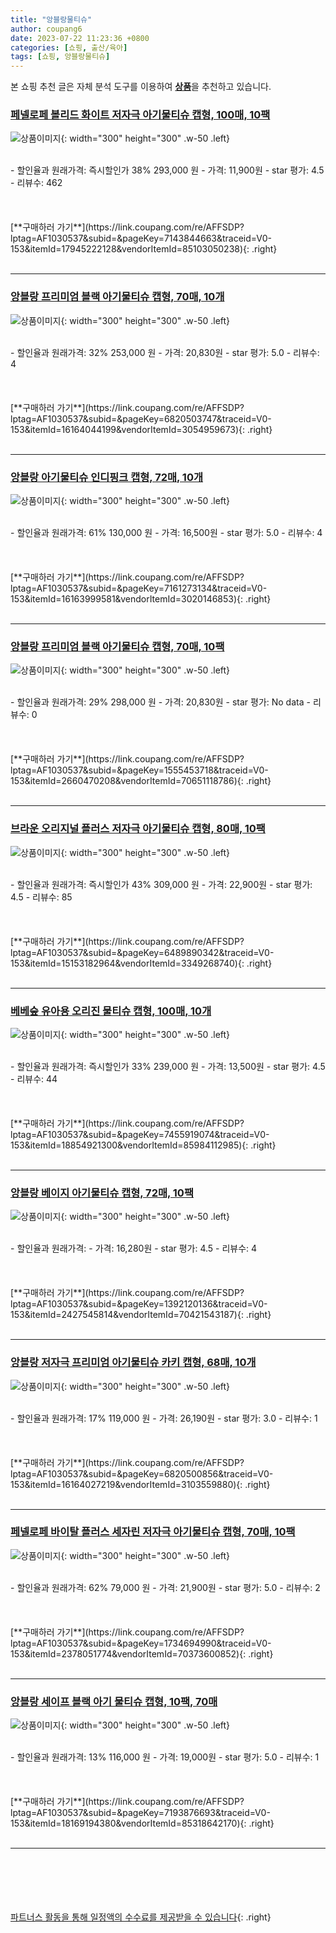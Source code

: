 ```yaml
---
title: "앙블랑물티슈"
author: coupang6
date: 2023-07-22 11:23:36 +0800
categories: [쇼핑, 출산/육아]
tags: [쇼핑, 앙블랑물티슈]
---
```


본 쇼핑 추천 글은 자체 분석 도구를 이용하여 [**상품**](https://link.coupang.com/a/bao1ui)을 추천하고 있습니다.

### [페넬로페 볼리드 화이트 저자극 아기물티슈 캡형, 100매, 10팩](https://link.coupang.com/re/AFFSDP?lptag=AF1030537&subid=&pageKey=7143844663&traceid=V0-153&itemId=17945222128&vendorItemId=85103050238)

![상품이미지](https://thumbnail6.coupangcdn.com/thumbnails/remote/230x230ex/image/retail/images/1144978930043744-8ca585d1-8322-43ff-81df-1a37dcae88a4.jpg){: width="300" height="300" .w-50 .left}


<br>
- 할인율과 원래가격: 즉시할인가 38%  293,000   원
- 가격: 11,900원
- star 평가: 4.5
- 리뷰수: 462
<br>
<br>
<br>
<br>
[**구매하러 가기**](https://link.coupang.com/re/AFFSDP?lptag=AF1030537&subid=&pageKey=7143844663&traceid=V0-153&itemId=17945222128&vendorItemId=85103050238){: .right}
<br>
<br>

---

### [앙블랑 프리미엄 블랙 아기물티슈 캡형, 70매, 10개](https://link.coupang.com/re/AFFSDP?lptag=AF1030537&subid=&pageKey=6820503747&traceid=V0-153&itemId=16164044199&vendorItemId=3054959673)

![상품이미지](https://thumbnail9.coupangcdn.com/thumbnails/remote/230x230ex/image/retail/images/9199651942017011-81d58966-dbe8-4419-a0cf-09f94fb36035.jpg){: width="300" height="300" .w-50 .left}


<br>
- 할인율과 원래가격: 32%  253,000   원
- 가격: 20,830원
- star 평가: 5.0
- 리뷰수: 4
<br>
<br>
<br>
<br>
[**구매하러 가기**](https://link.coupang.com/re/AFFSDP?lptag=AF1030537&subid=&pageKey=6820503747&traceid=V0-153&itemId=16164044199&vendorItemId=3054959673){: .right}
<br>
<br>

---

### [앙블랑 아기물티슈 인디핑크 캡형, 72매, 10개](https://link.coupang.com/re/AFFSDP?lptag=AF1030537&subid=&pageKey=7161273134&traceid=V0-153&itemId=16163999581&vendorItemId=3020146853)

![상품이미지](https://thumbnail6.coupangcdn.com/thumbnails/remote/230x230ex/image/retail/images/373600429332917-be9f615a-0c3b-45c1-bf2b-78079569129d.jpg){: width="300" height="300" .w-50 .left}


<br>
- 할인율과 원래가격: 61%  130,000   원
- 가격: 16,500원
- star 평가: 5.0
- 리뷰수: 4
<br>
<br>
<br>
<br>
[**구매하러 가기**](https://link.coupang.com/re/AFFSDP?lptag=AF1030537&subid=&pageKey=7161273134&traceid=V0-153&itemId=16163999581&vendorItemId=3020146853){: .right}
<br>
<br>

---

### [앙블랑 프리미엄 블랙 아기물티슈 캡형, 70매, 10팩](https://link.coupang.com/re/AFFSDP?lptag=AF1030537&subid=&pageKey=1555453718&traceid=V0-153&itemId=2660470208&vendorItemId=70651118786)

![상품이미지](https://thumbnail9.coupangcdn.com/thumbnails/remote/230x230ex/image/retail/images/9199651942017011-81d58966-dbe8-4419-a0cf-09f94fb36035.jpg){: width="300" height="300" .w-50 .left}


<br>
- 할인율과 원래가격: 29%  298,000   원
- 가격: 20,830원
- star 평가: No data
- 리뷰수: 0
<br>
<br>
<br>
<br>
[**구매하러 가기**](https://link.coupang.com/re/AFFSDP?lptag=AF1030537&subid=&pageKey=1555453718&traceid=V0-153&itemId=2660470208&vendorItemId=70651118786){: .right}
<br>
<br>

---

### [브라운 오리지널 플러스 저자극 아기물티슈 캡형, 80매, 10팩](https://link.coupang.com/re/AFFSDP?lptag=AF1030537&subid=&pageKey=6489890342&traceid=V0-153&itemId=15153182964&vendorItemId=3349268740)

![상품이미지](https://thumbnail7.coupangcdn.com/thumbnails/remote/230x230ex/image/retail/images/692000035986383-1a0f95c3-7df8-4aeb-a4d4-c2ec6ef2cf83.jpg){: width="300" height="300" .w-50 .left}


<br>
- 할인율과 원래가격: 즉시할인가 43%  309,000   원
- 가격: 22,900원
- star 평가: 4.5
- 리뷰수: 85
<br>
<br>
<br>
<br>
[**구매하러 가기**](https://link.coupang.com/re/AFFSDP?lptag=AF1030537&subid=&pageKey=6489890342&traceid=V0-153&itemId=15153182964&vendorItemId=3349268740){: .right}
<br>
<br>

---

### [베베숲 유아용 오리진 물티슈 캡형, 100매, 10개](https://link.coupang.com/re/AFFSDP?lptag=AF1030537&subid=&pageKey=7455919074&traceid=V0-153&itemId=18854921300&vendorItemId=85984112985)

![상품이미지](https://thumbnail6.coupangcdn.com/thumbnails/remote/230x230ex/image/retail/images/5129822575956610-13440c4b-8bc8-4213-8fb9-4e419ee04625.jpg){: width="300" height="300" .w-50 .left}


<br>
- 할인율과 원래가격: 즉시할인가 33%  239,000   원
- 가격: 13,500원
- star 평가: 4.5
- 리뷰수: 44
<br>
<br>
<br>
<br>
[**구매하러 가기**](https://link.coupang.com/re/AFFSDP?lptag=AF1030537&subid=&pageKey=7455919074&traceid=V0-153&itemId=18854921300&vendorItemId=85984112985){: .right}
<br>
<br>

---

### [앙블랑 베이지 아기물티슈 캡형, 72매, 10팩](https://link.coupang.com/re/AFFSDP?lptag=AF1030537&subid=&pageKey=1392120136&traceid=V0-153&itemId=2427545814&vendorItemId=70421543187)

![상품이미지](https://thumbnail8.coupangcdn.com/thumbnails/remote/230x230ex/image/retail/images/9199652321136038-fd5011ca-19e2-490d-8506-e304a417428f.jpg){: width="300" height="300" .w-50 .left}


<br>
- 할인율과 원래가격: 
- 가격: 16,280원
- star 평가: 4.5
- 리뷰수: 4
<br>
<br>
<br>
<br>
[**구매하러 가기**](https://link.coupang.com/re/AFFSDP?lptag=AF1030537&subid=&pageKey=1392120136&traceid=V0-153&itemId=2427545814&vendorItemId=70421543187){: .right}
<br>
<br>

---

### [앙블랑 저자극 프리미엄 아기물티슈 카키 캡형, 68매, 10개](https://link.coupang.com/re/AFFSDP?lptag=AF1030537&subid=&pageKey=6820500856&traceid=V0-153&itemId=16164027219&vendorItemId=3103559880)

![상품이미지](https://thumbnail7.coupangcdn.com/thumbnails/remote/230x230ex/image/retail/images/3727002812514871-2585244a-184c-4ccd-875f-da2dbcf78998.jpg){: width="300" height="300" .w-50 .left}


<br>
- 할인율과 원래가격: 17%  119,000   원
- 가격: 26,190원
- star 평가: 3.0
- 리뷰수: 1
<br>
<br>
<br>
<br>
[**구매하러 가기**](https://link.coupang.com/re/AFFSDP?lptag=AF1030537&subid=&pageKey=6820500856&traceid=V0-153&itemId=16164027219&vendorItemId=3103559880){: .right}
<br>
<br>

---

### [페넬로페 바이탈 플러스 세자린 저자극 아기물티슈 캡형, 70매, 10팩](https://link.coupang.com/re/AFFSDP?lptag=AF1030537&subid=&pageKey=1734694990&traceid=V0-153&itemId=2378051774&vendorItemId=70373600852)

![상품이미지](https://thumbnail9.coupangcdn.com/thumbnails/remote/230x230ex/image/retail/images/1259458733163044-f752188f-eab0-4f9e-aa1a-057002e18e6a.jpg){: width="300" height="300" .w-50 .left}


<br>
- 할인율과 원래가격: 62%  79,000   원
- 가격: 21,900원
- star 평가: 5.0
- 리뷰수: 2
<br>
<br>
<br>
<br>
[**구매하러 가기**](https://link.coupang.com/re/AFFSDP?lptag=AF1030537&subid=&pageKey=1734694990&traceid=V0-153&itemId=2378051774&vendorItemId=70373600852){: .right}
<br>
<br>

---

### [앙블랑 세이프 블랙 아기 물티슈 캡형, 10팩, 70매](https://link.coupang.com/re/AFFSDP?lptag=AF1030537&subid=&pageKey=7193876693&traceid=V0-153&itemId=18169194380&vendorItemId=85318642170)

![상품이미지](https://thumbnail7.coupangcdn.com/thumbnails/remote/230x230ex/image/rs_quotation_api/mpyozxjb/171bbbe9e34f46f1901ef1f0e594a253.jpg){: width="300" height="300" .w-50 .left}


<br>
- 할인율과 원래가격: 13%  116,000   원
- 가격: 19,000원
- star 평가: 5.0
- 리뷰수: 1
<br>
<br>
<br>
<br>
[**구매하러 가기**](https://link.coupang.com/re/AFFSDP?lptag=AF1030537&subid=&pageKey=7193876693&traceid=V0-153&itemId=18169194380&vendorItemId=85318642170){: .right}
<br>
<br>

---
<br><br><br><br><br> [파트너스 활동을 통해 일정액의 수수료를 제공받을 수 있습니다](https://link.coupang.com/a/bao1ui){: .right}